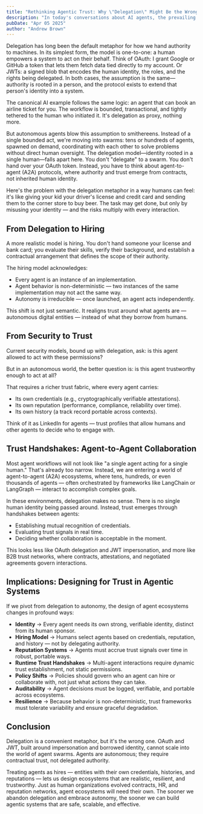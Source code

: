 ```yaml
---
title: "Rethinking Agentic Trust: Why \"Delegation\" Might Be the Wrong Model"
description: "In today's conversations about AI agents, the prevailing paradigm is delegation. But this framing is misleading. Agents are autonomous, and we need to design trust accordingly."
pubDate: "Apr 05 2025"
author: "Andrew Brown"
---
```


Delegation has long been the default metaphor for how we hand authority to machines. In its simplest form, the model is one-to-one: a human empowers a system to act on their behalf. Think of OAuth: I grant Google or GitHub a token that lets them fetch data tied directly to my account. Or JWTs: a signed blob that encodes the human identity, the roles, and the rights being delegated. In both cases, the assumption is the same—authority is rooted in a person, and the protocol exists to extend that person's identity into a system.

The canonical AI example follows the same logic: an agent that can book an airline ticket for you. The workflow is bounded, transactional, and tightly tethered to the human who initiated it. It's delegation as proxy, nothing more.

But autonomous agents blow this assumption to smithereens. Instead of a single bounded act, we're moving into swarms: tens or hundreds of agents, spawned on demand, coordinating with each other to solve problems without direct human oversight. The delegation model—identity rooted in a single human—falls apart here. You don't "delegate" to a swarm. You don't hand over your OAuth token. Instead, you have to think about agent-to-agent (A2A) protocols, where authority and trust emerge from contracts, not inherited human identity.

Here's the problem with the delegation metaphor in a way humans can feel: it's like giving your kid your driver's license and credit card and sending them to the corner store to buy beer. The task may get done, but only by misusing your identity — and the risks multiply with every interaction.

## From Delegation to Hiring

A more realistic model is hiring. You don't hand someone your license and bank card; you evaluate their skills, verify their background, and establish a contractual arrangement that defines the scope of their authority.

The hiring model acknowledges:

- Every agent is an instance of an implementation.
- Agent behavior is non-deterministic — two instances of the same implementation may not act the same way.
- Autonomy is irreducible — once launched, an agent acts independently.

This shift is not just semantic. It realigns trust around what agents are — autonomous digital entities — instead of what they borrow from humans.

## From Security to Trust

Current security models, bound up with delegation, ask: is this agent allowed to act with these permissions?

But in an autonomous world, the better question is: is this agent trustworthy enough to act at all?

That requires a richer trust fabric, where every agent carries:

- Its own credentials (e.g., cryptographically verifiable attestations).
- Its own reputation (performance, compliance, reliability over time).
- Its own history (a track record portable across contexts).

Think of it as LinkedIn for agents — trust profiles that allow humans and other agents to decide who to engage with.

## Trust Handshakes: Agent-to-Agent Collaboration

Most agent workflows will not look like "a single agent acting for a single human." That's already too narrow. Instead, we are entering a world of agent-to-agent (A2A) ecosystems, where tens, hundreds, or even thousands of agents — often orchestrated by frameworks like LangChain or LangGraph — interact to accomplish complex goals.

In these environments, delegation makes no sense. There is no single human identity being passed around. Instead, trust emerges through handshakes between agents:

- Establishing mutual recognition of credentials.
- Evaluating trust signals in real time.
- Deciding whether collaboration is acceptable in the moment.

This looks less like OAuth delegation and JWT impersonation, and more like B2B trust networks, where contracts, attestations, and negotiated agreements govern interactions.

## Implications: Designing for Trust in Agentic Systems

If we pivot from delegation to autonomy, the design of agent ecosystems changes in profound ways:

- **Identity** → Every agent needs its own strong, verifiable identity, distinct from its human sponsor.
- **Hiring Model** → Humans select agents based on credentials, reputation, and history — not by delegating authority.
- **Reputation Systems** → Agents must accrue trust signals over time in robust, portable ways.
- **Runtime Trust Handshakes** → Multi-agent interactions require dynamic trust establishment, not static permissions.
- **Policy Shifts** → Policies should govern who an agent can hire or collaborate with, not just what actions they can take.
- **Auditability** → Agent decisions must be logged, verifiable, and portable across ecosystems.
- **Resilience** → Because behavior is non-deterministic, trust frameworks must tolerate variability and ensure graceful degradation.

## Conclusion

Delegation is a convenient metaphor, but it's the wrong one. OAuth and JWT, built around impersonation and borrowed identity, cannot scale into the world of agent swarms. Agents are autonomous; they require contractual trust, not delegated authority.

Treating agents as hires — entities with their own credentials, histories, and reputations — lets us design ecosystems that are realistic, resilient, and trustworthy. Just as human organizations evolved contracts, HR, and reputation networks, agent ecosystems will need their own. The sooner we abandon delegation and embrace autonomy, the sooner we can build agentic systems that are safe, scalable, and effective.